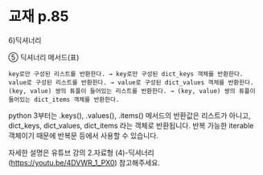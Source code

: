 # 교재 p.85 

6)딕셔너리
 
 ⑤ 딕셔너리 메서드(표)
 

```
key로만 구성된 리스트를 반환한다. → key로만 구성된 dict_keys 객체를 반환한다. 
value로 구성된 리스트를 반환한다. → value로 구성된 dict_values 객체를 반환한다. 
(key, value) 쌍의 튜플이 들어있는 리스트를 반환한다. → (key, value) 쌍의 튜플이 들어있는 dict_items 객체를 반환한다.

```



python 3부터는 .keys(), .values(), .items() 메서드의 반환값은 리스트가 아니고, dict_keys, dict_values, dict_items 라는 객체로 반환됩니다.
반복 가능한 iterable 객체이기 때문에 반복문 등에서 사용할 수 있습니다. 

자세한 설명은 유튜브 강의 2.자료형 (4)-딕셔너리(https://youtu.be/4DVWR_1_PX0) 참고해주세요.
